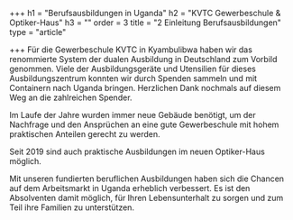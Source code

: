 +++
h1 = "Berufsausbildungen in Uganda"
h2 = "KVTC Gewerbeschule & Optiker-Haus"
h3 = ""
order = 3
title = "2 Einleitung Berufsausbildungen"
type = "article"

+++
Für die Gewerbeschule KVTC in Kyambulibwa haben wir das renommierte System der dualen Ausbildung in Deutschland zum Vorbild genommen. Viele der Ausbildungsgeräte und Utensilien für dieses Ausbildungszentrum konnten wir durch Spenden sammeln  und mit Containern nach Uganda bringen. Herzlichen Dank nochmals auf diesem Weg an die zahlreichen Spender.

Im Laufe der Jahre wurden immer neue Gebäude benötigt, um der Nachfrage und den Ansprüchen an eine gute Gewerbeschule mit hohem praktischen Anteilen gerecht zu werden. 

Seit 2019 sind auch praktische Ausbildungen im neuen Optiker-Haus möglich.

Mit unseren fundierten beruflichen Ausbildungen haben sich die Chancen auf dem Arbeitsmarkt in Uganda erheblich verbessert. Es ist den Absolventen damit möglich, für Ihren Lebensunterhalt zu sorgen und zum Teil ihre Familien zu unterstützen.